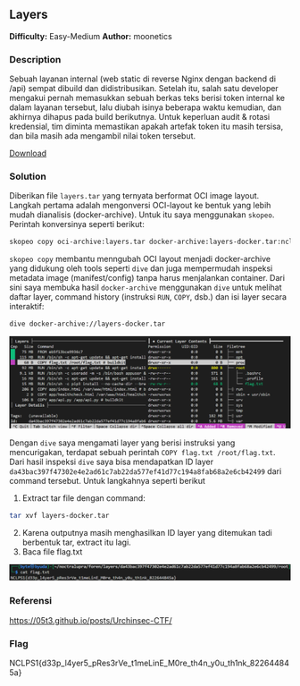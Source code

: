 ## Layers
**Difficulty:** Easy-Medium
**Author:** moonetics

### Description
Sebuah layanan internal (web static di reverse Nginx dengan backend di /api) sempat dibuild dan didistribusikan. Setelah itu, salah satu developer mengakui pernah memasukkan sebuah berkas teks berisi token internal ke dalam layanan tersebut, lalu diubah isinya beberapa waktu kemudian, dan akhirnya dihapus pada build berikutnya. Untuk keperluan audit & rotasi kredensial, tim diminta memastikan apakah artefak token itu masih tersisa, dan bila masih ada mengambil nilai token tersebut.

[Download](https://drive.google.com/file/d/1oeYj7H-e4n-fQV3r47OpkoICb0H7ulwl/view)

### Solution
Diberikan file `layers.tar` yang ternyata berformat OCI image layout. Langkah pertama adalah mengonversi OCI-layout ke bentuk yang lebih mudah dianalisis (docker-archive). Untuk itu saya menggunakan `skopeo`. Perintah konversinya seperti berikut:

```bash
skopeo copy oci-archive:layers.tar docker-archive:layers-docker.tar:nclp/layers:latest
```

`skopeo copy` membantu menngubah OCI layout menjadi docker-archive yang didukung oleh tools seperti `dive` dan juga mempermudah inspeksi metadata image (manifest/config) tanpa harus menjalankan container. Dari sini saya membuka hasil `docker-archive` menggunakan `dive` untuk melihat daftar layer, command history (instruksi `RUN`, `COPY`, dsb.) dan isi layer secara interaktif:

```bash
dive docker-archive://layers-docker.tar
```

![alt text](image.png)

Dengan `dive` saya mengamati layer yang berisi instruksi yang mencurigakan, terdapat sebuah perintah `COPY flag.txt /root/flag.txt`. Dari hasil inspeksi `dive` saya bisa mendapatkan ID layer `da43bac397f47302e4e2ad61c7ab22da577ef41d77c194a8fab68a2e6cb42499` dari command tersebut. Untuk langkahnya seperti berikut

1. Extract tar file dengan command:

```bash
tar xvf layers-docker.tar
```
2. Karena outputnya masih menghasilkan ID layer yang ditemukan tadi berbentuk tar, extract itu lagi.
3. Baca file flag.txt

![alt text](image-1.png)

### Referensi
https://05t3.github.io/posts/Urchinsec-CTF/

### Flag
NCLPS1{d33p_l4yer5_pRes3rVe_t1meLinE_M0re_th4n_y0u_th1nk_822644845a}
